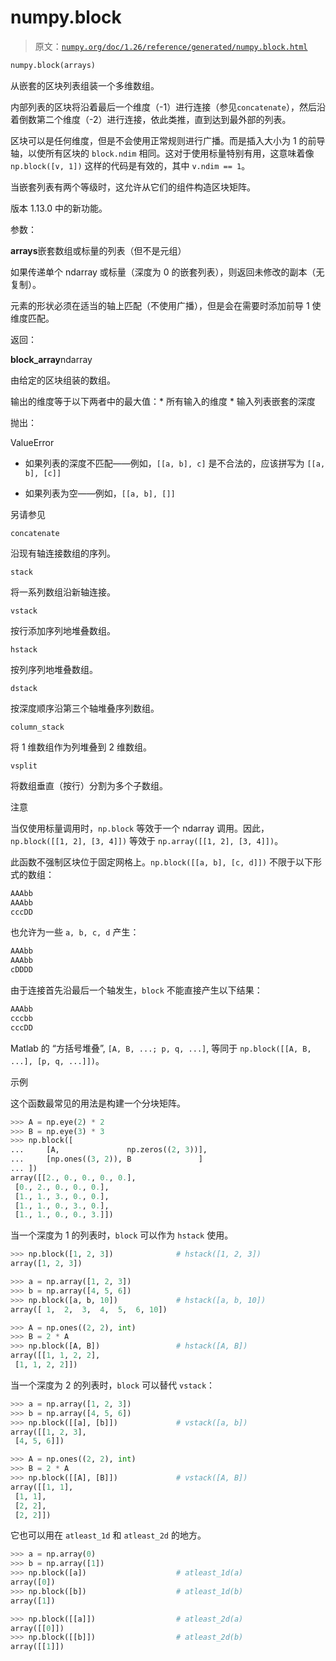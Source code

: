 # numpy.block

> 原文：[`numpy.org/doc/1.26/reference/generated/numpy.block.html`](https://numpy.org/doc/1.26/reference/generated/numpy.block.html)

```py
numpy.block(arrays)
```

从嵌套的区块列表组装一个多维数组。

内部列表的区块将沿着最后一个维度（-1）进行连接（参见`concatenate`），然后沿着倒数第二个维度（-2）进行连接，依此类推，直到达到最外部的列表。

区块可以是任何维度，但是不会使用正常规则进行广播。而是插入大小为 1 的前导轴，以使所有区块的 `block.ndim` 相同。这对于使用标量特别有用，这意味着像 `np.block([v, 1])` 这样的代码是有效的，其中 `v.ndim == 1`。

当嵌套列表有两个等级时，这允许从它们的组件构造区块矩阵。

版本 1.13.0 中的新功能。

参数：

**arrays**嵌套数组或标量的列表（但不是元组）

如果传递单个 ndarray 或标量（深度为 0 的嵌套列表），则返回未修改的副本（无复制）。

元素的形状必须在适当的轴上匹配（不使用广播），但是会在需要时添加前导 1 使维度匹配。

返回：

**block_array**ndarray

由给定的区块组装的数组。

输出的维度等于以下两者中的最大值：* 所有输入的维度 * 输入列表嵌套的深度

抛出：

ValueError

+   如果列表的深度不匹配——例如，`[[a, b], c]` 是不合法的，应该拼写为 `[[a, b], [c]]`

+   如果列表为空——例如，`[[a, b], []]`

另请参见

`concatenate`

沿现有轴连接数组的序列。

`stack`

将一系列数组沿新轴连接。

`vstack`

按行添加序列地堆叠数组。

`hstack`

按列序列地堆叠数组。

`dstack`

按深度顺序沿第三个轴堆叠序列数组。

`column_stack`

将 1 维数组作为列堆叠到 2 维数组。

`vsplit`

将数组垂直（按行）分割为多个子数组。

注意

当仅使用标量调用时，`np.block` 等效于一个 ndarray 调用。因此，`np.block([[1, 2], [3, 4]])` 等效于 `np.array([[1, 2], [3, 4]])`。

此函数不强制区块位于固定网格上。`np.block([[a, b], [c, d]])` 不限于以下形式的数组：

```py
AAAbb
AAAbb
cccDD 
```

也允许为一些 `a, b, c, d` 产生：

```py
AAAbb
AAAbb
cDDDD 
```

由于连接首先沿最后一个轴发生，`block` 不能直接产生以下结果：

```py
AAAbb
cccbb
cccDD 
```

Matlab 的 “方括号堆叠”, `[A, B, ...; p, q, ...]`, 等同于 `np.block([[A, B, ...], [p, q, ...]])`。

示例

这个函数最常见的用法是构建一个分块矩阵。

```py
>>> A = np.eye(2) * 2
>>> B = np.eye(3) * 3
>>> np.block([
...     [A,               np.zeros((2, 3))],
...     [np.ones((3, 2)), B               ]
... ])
array([[2., 0., 0., 0., 0.],
 [0., 2., 0., 0., 0.],
 [1., 1., 3., 0., 0.],
 [1., 1., 0., 3., 0.],
 [1., 1., 0., 0., 3.]]) 
```

当一个深度为 1 的列表时，`block` 可以作为 `hstack` 使用。

```py
>>> np.block([1, 2, 3])              # hstack([1, 2, 3])
array([1, 2, 3]) 
```

```py
>>> a = np.array([1, 2, 3])
>>> b = np.array([4, 5, 6])
>>> np.block([a, b, 10])             # hstack([a, b, 10])
array([ 1,  2,  3,  4,  5,  6, 10]) 
```

```py
>>> A = np.ones((2, 2), int)
>>> B = 2 * A
>>> np.block([A, B])                 # hstack([A, B])
array([[1, 1, 2, 2],
 [1, 1, 2, 2]]) 
```

当一个深度为 2 的列表时，`block` 可以替代 `vstack`：

```py
>>> a = np.array([1, 2, 3])
>>> b = np.array([4, 5, 6])
>>> np.block([[a], [b]])             # vstack([a, b])
array([[1, 2, 3],
 [4, 5, 6]]) 
```

```py
>>> A = np.ones((2, 2), int)
>>> B = 2 * A
>>> np.block([[A], [B]])             # vstack([A, B])
array([[1, 1],
 [1, 1],
 [2, 2],
 [2, 2]]) 
```

它也可以用在 `atleast_1d` 和 `atleast_2d` 的地方。

```py
>>> a = np.array(0)
>>> b = np.array([1])
>>> np.block([a])                    # atleast_1d(a)
array([0])
>>> np.block([b])                    # atleast_1d(b)
array([1]) 
```

```py
>>> np.block([[a]])                  # atleast_2d(a)
array([[0]])
>>> np.block([[b]])                  # atleast_2d(b)
array([[1]]) 
```
